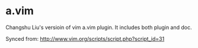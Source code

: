 a.vim
=====

Changshu Liu's versioin of vim a.vim plugin. It includes both plugin and doc.

Synced from: http://www.vim.org/scripts/script.php?script_id=31

